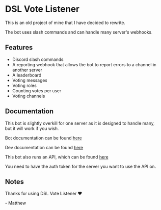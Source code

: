 # DSL Vote Listener
This is an old project of mine that I have decided to rewrite. 

The bot uses slash commands and can handle many server's webhooks.

## Features
- Discord slash commands
- A reporting webhook that allows the bot to report errors to a channel in another server
- A leaderboard
- Voting messages
- Voting roles
- Counting votes per user
- Voting channels

## Documentation
This bot is slightly overkill for one server as it is designed to handle many, but it will work if you wish.

Bot documentation can be found [here](DOCUMENTATION.md)

Dev documentation can be found [here](DEV_DOCUMENTATION.md)

This bot also runs an API, which can be found [here](API.md)

You need to have the auth token for the server you want to use the API on.

## Notes
Thanks for using DSL Vote Listener ❤️

\- Matthew